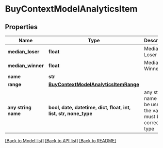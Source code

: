 # BuyContextModelAnalyticsItem


## Properties
Name | Type | Description | Notes
------------ | ------------- | ------------- | -------------
**median_loser** | **float** | Median Loser | [optional] 
**median_winner** | **float** | Median Winner | [optional] 
**name** | **str** |  | [optional] 
**range** | [**BuyContextModelAnalyticsItemRange**](BuyContextModelAnalyticsItemRange.md) |  | [optional] 
**any string name** | **bool, date, datetime, dict, float, int, list, str, none_type** | any string name can be used but the value must be the correct type | [optional]

[[Back to Model list]](../README.md#documentation-for-models) [[Back to API list]](../README.md#documentation-for-api-endpoints) [[Back to README]](../README.md)


